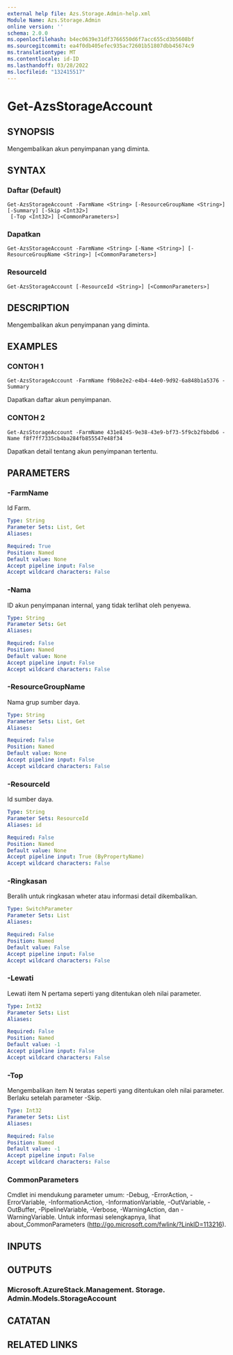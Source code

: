 ```yaml
---
external help file: Azs.Storage.Admin-help.xml
Module Name: Azs.Storage.Admin
online version: ''
schema: 2.0.0
ms.openlocfilehash: b4ec0639e31df3766550d6f7acc655cd3b5608bf
ms.sourcegitcommit: ea4f0db405efec935ac72601b51807dbb45674c9
ms.translationtype: MT
ms.contentlocale: id-ID
ms.lasthandoff: 03/28/2022
ms.locfileid: "132415517"
---
```

# Get-AzsStorageAccount

## SYNOPSIS
Mengembalikan akun penyimpanan yang diminta.

## SYNTAX

### Daftar (Default)
```
Get-AzsStorageAccount -FarmName <String> [-ResourceGroupName <String>] [-Summary] [-Skip <Int32>]
 [-Top <Int32>] [<CommonParameters>]
```

### Dapatkan
```
Get-AzsStorageAccount -FarmName <String> [-Name <String>] [-ResourceGroupName <String>] [<CommonParameters>]
```

### ResourceId
```
Get-AzsStorageAccount [-ResourceId <String>] [<CommonParameters>]
```

## DESCRIPTION
Mengembalikan akun penyimpanan yang diminta.

## EXAMPLES

### CONTOH 1
```
Get-AzsStorageAccount -FarmName f9b8e2e2-e4b4-44e0-9d92-6a848b1a5376 -Summary
```

Dapatkan daftar akun penyimpanan.

### CONTOH 2
```
Get-AzsStorageAccount -FarmName 431e8245-9e38-43e9-bf73-5f9cb2fbbdb6 -Name f8f7ff7335cb4ba284fb855547e48f34
```

Dapatkan detail tentang akun penyimpanan tertentu.

## PARAMETERS

### -FarmName
Id Farm.

```yaml
Type: String
Parameter Sets: List, Get
Aliases:

Required: True
Position: Named
Default value: None
Accept pipeline input: False
Accept wildcard characters: False
```

### -Nama
ID akun penyimpanan internal, yang tidak terlihat oleh penyewa.

```yaml
Type: String
Parameter Sets: Get
Aliases:

Required: False
Position: Named
Default value: None
Accept pipeline input: False
Accept wildcard characters: False
```

### -ResourceGroupName
Nama grup sumber daya.

```yaml
Type: String
Parameter Sets: List, Get
Aliases:

Required: False
Position: Named
Default value: None
Accept pipeline input: False
Accept wildcard characters: False
```

### -ResourceId
Id sumber daya.

```yaml
Type: String
Parameter Sets: ResourceId
Aliases: id

Required: False
Position: Named
Default value: None
Accept pipeline input: True (ByPropertyName)
Accept wildcard characters: False
```

### -Ringkasan
Beralih untuk ringkasan wheter atau informasi detail dikembalikan.

```yaml
Type: SwitchParameter
Parameter Sets: List
Aliases:

Required: False
Position: Named
Default value: False
Accept pipeline input: False
Accept wildcard characters: False
```

### -Lewati
Lewati item N pertama seperti yang ditentukan oleh nilai parameter.

```yaml
Type: Int32
Parameter Sets: List
Aliases:

Required: False
Position: Named
Default value: -1
Accept pipeline input: False
Accept wildcard characters: False
```

### -Top
Mengembalikan item N teratas seperti yang ditentukan oleh nilai parameter.
Berlaku setelah parameter -Skip.

```yaml
Type: Int32
Parameter Sets: List
Aliases:

Required: False
Position: Named
Default value: -1
Accept pipeline input: False
Accept wildcard characters: False
```

### CommonParameters
Cmdlet ini mendukung parameter umum: -Debug, -ErrorAction, -ErrorVariable, -InformationAction, -InformationVariable, -OutVariable, -OutBuffer, -PipelineVariable, -Verbose, -WarningAction, dan -WarningVariable. Untuk informasi selengkapnya, lihat about_CommonParameters (http://go.microsoft.com/fwlink/?LinkID=113216).

## INPUTS

## OUTPUTS

### Microsoft.AzureStack.Management. Storage. Admin.Models.StorageAccount

## CATATAN

## RELATED LINKS
